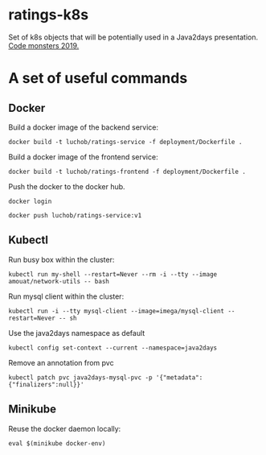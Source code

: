 # ratings-k8s

Set of k8s objects that will be potentially used in a Java2days presentation.
[Code monsters 2019.](https://2019.codemonsters.pro/)

# A set of useful commands

## Docker

Build a docker image of the backend service:

`docker build -t luchob/ratings-service -f deployment/Dockerfile .`

Build a docker image of the frontend service:

`docker build -t luchob/ratings-frontend -f deployment/Dockerfile .`

Push the docker to the docker hub.

`docker login`

`docker push luchob/ratings-service:v1`

## Kubectl

Run busy box within the cluster:

`kubectl run my-shell --restart=Never --rm -i --tty --image amouat/network-utils -- bash`

Run mysql client within the cluster:

`kubectl run -i --tty mysql-client --image=imega/mysql-client --restart=Never -- sh`

Use the java2days namespace as default

`kubectl config set-context --current --namespace=java2days`

Remove an annotation from pvc

`kubectl patch pvc java2days-mysql-pvc -p '{"metadata":{"finalizers":null}}'`

## Minikube

Reuse the docker daemon locally:

`eval $(minikube docker-env)`
